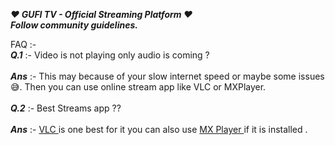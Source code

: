 ***❤ GUFI TV - Official Streaming Platform ❤***<br />
***Follow community guidelines.*** </br>

FAQ :- <br>
***Q.1*** :- Video is not playing only audio is coming ?
  </br>
<br>
***Ans*** :- This may because of your slow internet speed or maybe some issues 😅.
Then you can use online stream app like VLC or MXPlayer.
</br>
<br>
***Q.2*** :- Best Streams app ??
</br>
<br>
***Ans*** :- <a href="https://play.google.com/store/apps/details?id=org.videolan.vlc">
VLC </a> is one best for it you can also use <a href="https://play.google.com/store/apps/details?id=com.mxtech.videoplayer.ad">
MX Player </a> if it is installed .
</br>
